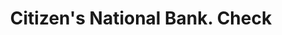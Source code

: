 ---
doi: 10.7916/D8BP1DXG
date_other: '1860'
date_other_textual: 1860-1869
form: printed ephemera
genre:
- Checks (bank checks)
name:
- Citizen's National Bank
object_in_context_url: https://biggert.cul.columbia.edu/items/view/ave_biggert_01338
subject_hierarchical_geographic:
- Urbana, Ohio, United States
subject_name:
- Citizen's National Bank
title: Citizen's National Bank. Check
sort_title: Citizen's National Bank. Check
call_number: ave_biggert_01338
coordinates:
- 40.11083333333333,-83.75138888888888
pid: ave_biggert_01338
identifiers: ave_biggert_01338
thumbnail: https://derivativo-3.library.columbia.edu/iiif/2/ldpd:343210/full/!256,256/0/native.jpg
permalink: "/items/ave_biggert_01338/"
layout: iiif-image-page
---